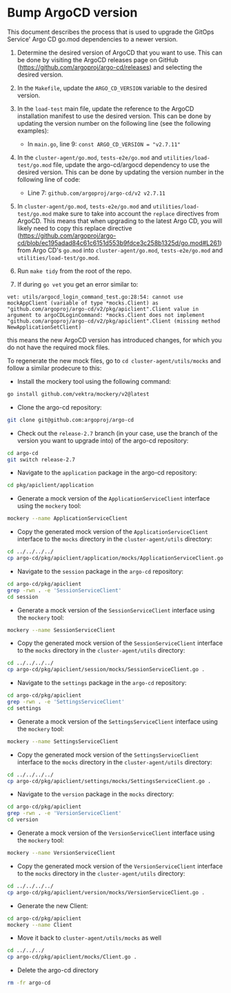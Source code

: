# Bump ArgoCD version

This document describes the process that is used to upgrade the GitOps Service' Argo CD go.mod dependencies to a newer version.

1. Determine the desired version of ArgoCD that you want to use. This can be done by visiting the ArgoCD releases page on GitHub (<https://github.com/argoproj/argo-cd/releases>) and selecting the desired version.

2. In the `Makefile`, update the `ARGO_CD_VERSION` variable to the desired version.

3. In the `load-test` main file, update the reference to the ArgoCD installation manifest to use the desired version. This can be done by updating the version number on the following line (see the following examples):

    - In `main.go`, line 9: `const ARGO_CD_VERSION = "v2.7.11"`

4. In the `cluster-agent/go.mod`, `tests-e2e/go.mod` and `utilities/load-test/go.mod` file, update the argo-cd/argocd dependency to use the desired version. This can be done by updating the version number in the following line of code:

    - Line 7: `github.com/argoproj/argo-cd/v2 v2.7.11`

5. In `cluster-agent/go.mod`, `tests-e2e/go.mod` and `utilities/load-test/go.mod` make sure to take into account the `replace` directives from ArgoCD. This means that when upgrading to the latest Argo CD, you will likely need to copy this replace directive (https://github.com/argoproj/argo-cd/blob/ec195adad84c61c6151d553b9fdce3c258b1325d/go.mod#L261) from Argo CD's `go.mod` into  `cluster-agent/go.mod`, `tests-e2e/go.mod` and `utilities/load-test/go.mod`.

6. Run `make tidy` from the root of the repo.

7. If during `go vet` you get an error similar to:

```shell
vet: utils/argocd_login_command_test.go:28:54: cannot use mockAppClient (variable of type *mocks.Client) as "github.com/argoproj/argo-cd/v2/pkg/apiclient".Client value in argument to argoCDLoginCommand: *mocks.Client does not implement "github.com/argoproj/argo-cd/v2/pkg/apiclient".Client (missing method NewApplicationSetClient)
```

this means the new ArgoCD version has introduced changes, for which you do not have the required mock files.

To regenerate the new mock files, go to `cd cluster-agent/utils/mocks` and follow a similar prodecure to this:

- Install the mockery tool using the following command:

```bash
go install github.com/vektra/mockery/v2@latest
```

- Clone the argo-cd repository:

```bash
git clone git@github.com:argoproj/argo-cd
```

- Check out the `release-2.7` branch (in your case, use the branch of the version you want to upgrade into) of the argo-cd repository:

```bash
cd argo-cd
git switch release-2.7
```

- Navigate to the `application` package in the argo-cd repository:

```bash
cd pkg/apiclient/application
```

- Generate a mock version of the `ApplicationServiceClient` interface using the `mockery` tool:

```bash
mockery --name ApplicationServiceClient
```

- Copy the generated mock version of the `ApplicationServiceClient` interface to the `mocks` directory in the `cluster-agent/utils` directory:

```bash
cd ../../../../
cp argo-cd/pkg/apiclient/application/mocks/ApplicationServiceClient.go .
```

- Navigate to the `session` package in the `argo-cd` repository:

```bash
cd argo-cd/pkg/apiclient
grep -rwn . -e 'SessionServiceClient'
cd session
```

- Generate a mock version of the `SessionServiceClient` interface using the `mockery` tool:

```bash
mockery --name SessionServiceClient
```

- Copy the generated mock version of the `SessionServiceClient` interface to the `mocks` directory in the `cluster-agent/utils` directory:

```bash
cd ../../../../
cp argo-cd/pkg/apiclient/session/mocks/SessionServiceClient.go .
```

- Navigate to the `settings` package in the `argo-cd` repository:

```bash
cd argo-cd/pkg/apiclient
grep -rwn . -e 'SettingsServiceClient'
cd settings
```

- Generate a mock version of the `SettingsServiceClient` interface using the `mockery` tool:

```bash
mockery --name SettingsServiceClient
```

- Copy the generated mock version of the `SettingsServiceClient` interface to the `mocks` directory in the `cluster-agent/utils` directory:

```bash
cd ../../../../
cp argo-cd/pkg/apiclient/settings/mocks/SettingsServiceClient.go .
```

- Navigate to the `version` package in the `mocks` directory:

```bash
cd argo-cd/pkg/apiclient
grep -rwn . -e 'VersionServiceClient'
cd version
```

- Generate a mock version of the `VersionServiceClient` interface using the `mockery` tool:

```bash
mockery --name VersionServiceClient
```

- Copy the generated mock version of the `VersionServiceClient` interface to the `mocks` directory in the `cluster-agent/utils` directory:

```bash
cd ../../../../
cp argo-cd/pkg/apiclient/version/mocks/VersionServiceClient.go .
```

- Generate the new Client:

```bash
cd argo-cd/pkg/apiclient
mockery --name Client
```

- Move it back to `cluster-agent/utils/mocks` as well

```bash
cd ../../../
cp argo-cd/pkg/apiclient/mocks/Client.go .
```
- Delete the argo-cd directory

```bash
rm -fr argo-cd
```
